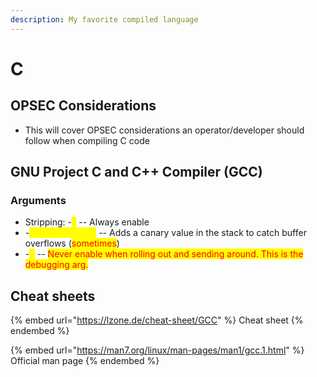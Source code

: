 ```yaml
---
description: My favorite compiled language
---
```


# C

## OPSEC Considerations

* This will cover OPSEC considerations an operator/developer should follow when compiling C code

## GNU Project C and C++ Compiler (GCC)

### Arguments

* Stripping: -<mark style="color:yellow;">s</mark> -- Always enable
* \-<mark style="color:yellow;">fstack-protector</mark> -- Adds a canary value in the stack to catch buffer overflows (<mark style="color:red;">sometimes</mark>)&#x20;
* \-<mark style="color:yellow;">g</mark> -- <mark style="color:yellow;"></mark> <mark style="color:red;">Never enable when rolling out and sending around. This is the debugging arg.</mark>

## Cheat sheets

{% embed url="https://lzone.de/cheat-sheet/GCC" %}
Cheat sheet
{% endembed %}

{% embed url="https://man7.org/linux/man-pages/man1/gcc.1.html" %}
Official man page
{% endembed %}
